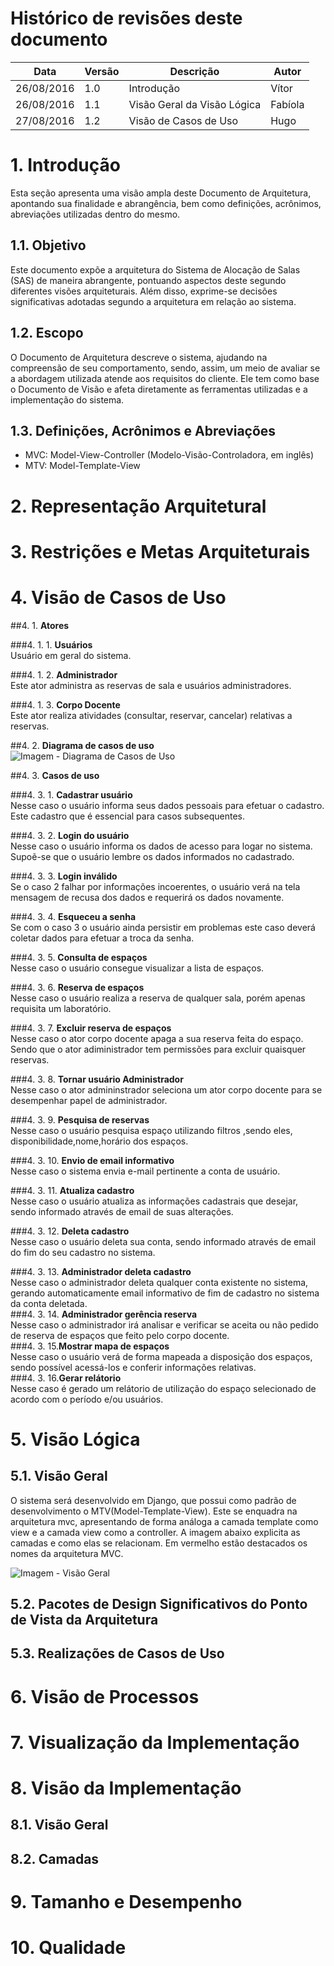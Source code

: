 # Histórico de revisões deste documento

|Data|Versão|Descrição|Autor|
|----|------|---------|-------|
|26/08/2016 |1.0 |Introdução |Vítor |
|26/08/2016 |1.1 | Visão Geral da Visão Lógica |Fabíola |
|27/08/2016 |1.2 | Visão de Casos de Uso |Hugo |

# 1. Introdução

Esta seção apresenta uma visão ampla deste Documento de Arquitetura, apontando sua finalidade e abrangência, bem como definições, acrônimos, abreviações utilizadas dentro do mesmo.

## 1.1. Objetivo

Este documento expõe a arquitetura do Sistema de Alocação de Salas (SAS) de maneira abrangente, pontuando aspectos deste segundo diferentes visões arquiteturais. Além disso, exprime-se decisões significativas adotadas segundo a arquitetura em relação ao sistema.

## 1.2. Escopo

O Documento de Arquitetura descreve o sistema, ajudando na compreensão de seu comportamento, sendo, assim, um meio de avaliar se a abordagem utilizada atende aos requisitos do cliente. Ele tem como base o Documento de Visão e afeta diretamente as ferramentas utilizadas e a implementação do sistema.

## 1.3. Definições, Acrônimos e Abreviações

* MVC: Model-View-Controller (Modelo-Visão-Controladora, em inglês) 
* MTV: Model-Template-View 


# 2. Representação Arquitetural

# 3. Restrições e Metas Arquiteturais

# 4. Visão de Casos de Uso

##4. 1.  **Atores**  

###4. 1. 1. **Usuários**  
Usuário em geral do sistema.  

###4. 1. 2. **Administrador**  
Este ator administra as reservas de sala e usuários administradores.   

###4. 1. 3. **Corpo Docente**  
Este ator realiza atividades (consultar, reservar, cancelar) relativas a reservas.
  
##4. 2. **Diagrama de casos de uso**  
![Imagem - Diagrama de Casos de Uso](https://raw.githubusercontent.com/wiki/fga-gpp-mds/2016.2-Time05-SalasFGA/img/Casos_de_Uso_v1.jpg)

##4. 3. **Casos de uso**  

###4. 3. 1. **Cadastrar usuário**  
Nesse caso o usuário informa seus dados pessoais para efetuar o cadastro. Este cadastro que é essencial para casos subsequentes.  

###4. 3. 2. **Login do usuário**  
Nesse caso o usuário informa os dados de acesso para logar no sistema. Supoẽ-se que o usuário lembre os dados informados no cadastrado.  

###4. 3. 3. **Login inválido**  
Se o caso 2 falhar por informações incoerentes, o usuário verá na tela mensagem de recusa dos dados e requerirá os dados novamente.  

###4. 3. 4. **Esqueceu a senha**  
Se com o caso 3 o usuário ainda persistir em problemas este caso deverá coletar dados para efetuar a troca da senha.  

###4. 3. 5. **Consulta de espaços**  
Nesse caso o usuário consegue visualizar a lista de espaços.  

###4. 3. 6. **Reserva de espaços**  
Nesse caso o usuário realiza a reserva de qualquer sala, porém apenas requisita um laboratório.

###4. 3. 7. **Excluir reserva de espaços**  
Nesse caso o ator corpo docente apaga a sua reserva feita do espaço. Sendo que o ator adiministrador tem permissões para excluir quaisquer reservas.  

###4. 3. 8. **Tornar usuário Administrador**  
Nesse caso o ator admininstrador seleciona um ator corpo docente para se desempenhar papel de administrador.  

###4. 3. 9. **Pesquisa de reservas**  
Nesse caso o usuário pesquisa espaço utilizando filtros ,sendo eles, disponibilidade,nome,horário dos espaços.  

###4. 3. 10. **Envio de email informativo**  
Nesse caso o sistema envia e-mail pertinente a conta de usuário.  

###4. 3. 11. **Atualiza cadastro**  
Nesse caso o usuário atualiza as informações cadastrais que desejar, sendo informado através de email de suas alterações.  

###4. 3. 12. **Deleta cadastro**  
Nesse caso o usuário deleta sua conta, sendo informado através de email do fim do seu cadastro no sistema.  

###4. 3. 13. **Administrador deleta cadastro**  
Nesse caso o administrador deleta qualquer conta existente no sistema, gerando automaticamente email informativo de fim de cadastro no sistema da conta deletada.  
###4. 3. 14. **Administrador gerência reserva**  
Nesse caso o administrador irá analisar e verificar se aceita ou não pedido de reserva de espaços que feito pelo corpo docente.  
###4. 3. 15.**Mostrar mapa de espaços**  
Nesse caso o usuário verá de forma mapeada a disposição dos espaços, sendo possível acessá-los e conferir informações relativas.  
###4. 3. 16.**Gerar relátorio**  
Nesse caso é gerado um relátorio de utilização do espaço selecionado de acordo com o período e/ou usuários.  

# 5. Visão Lógica

## 5.1. Visão Geral

O sistema será desenvolvido em Django, que possui como padrão de desenvolvimento o MTV(Model-Template-View). Este se enquadra na arquitetura mvc, apresentando de forma análoga a camada template como view e a camada view como a controller.  A imagem abaixo explicita as camadas e como elas se relacionam. Em vermelho estão destacados os nomes da arquitetura MVC.

![Imagem - Visão Geral](https://raw.githubusercontent.com/wiki/fga-gpp-mds/2016.2-Time05-SalasFGA/img/arquitetura1.png)
## 5.2. Pacotes de Design Significativos do Ponto de Vista da Arquitetura

## 5.3. Realizações de Casos de Uso

# 6. Visão de Processos

# 7. Visualização da Implementação

# 8. Visão da Implementação

## 8.1. Visão Geral

## 8.2. Camadas

# 9. Tamanho e Desempenho

# 10. Qualidade